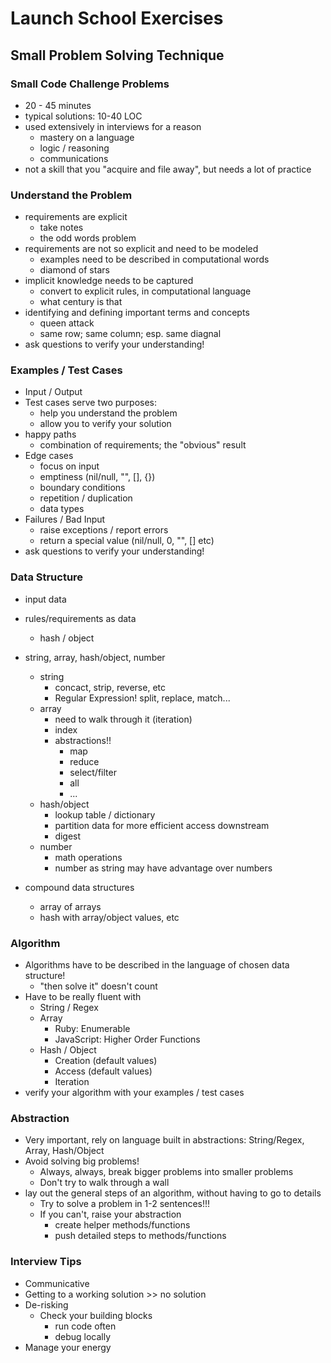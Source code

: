 # Launch School Exercises

## Small Problem Solving Technique

### Small Code Challenge Problems

- 20 - 45 minutes
- typical solutions: 10-40 LOC
- used extensively in interviews for a reason
  - mastery on a language
  - logic / reasoning
  - communications
- not a skill that you "acquire and file away", but needs a lot of practice

### Understand the Problem

- requirements are explicit
  - take notes
  - the odd words problem
- requirements are not so explicit and need to be modeled
  - examples need to be described in computational words
  - diamond of stars
- implicit knowledge needs to be captured
  - convert to explicit rules, in computational language
  - what century is that
- identifying and defining important terms and concepts
  - queen attack
  - same row; same column; esp. same diagnal
- ask questions to verify your understanding!

### Examples / Test Cases

- Input / Output
- Test cases serve two purposes:
  - help you understand the problem
  - allow you to verify your solution
- happy paths
  - combination of requirements; the "obvious" result
- Edge cases
  - focus on input
  - emptiness (nil/null, "", [], {})
  - boundary conditions
  - repetition / duplication
  - data types
- Failures / Bad Input
  - raise exceptions / report errors
  - return a special value (nil/null, 0, "", [] etc)
- ask questions to verify your understanding!

### Data Structure

- input data
- rules/requirements as data
  - hash / object

- string, array, hash/object, number
  - string
    - concact, strip, reverse, etc
    - Regular Expression! split, replace, match...
  - array
    - need to walk through it (iteration)
    - index
    - abstractions!!
      - map
      - reduce
      - select/filter
      - all
      - ...
  - hash/object
    - lookup table / dictionary
    - partition data for more efficient access downstream
    - digest
  - number
    - math operations
    - number as string may have advantage over numbers
- compound data structures
  - array of arrays
  - hash with array/object values, etc

### Algorithm

- Algorithms have to be described in the language of chosen data structure!
  - "then solve it" doesn't count
- Have to be really fluent with
  - String / Regex
  - Array
    - Ruby: Enumerable
    - JavaScript: Higher Order Functions
  - Hash / Object
    - Creation (default values)
    - Access (default values)
    - Iteration
- verify your algorithm with your examples / test cases

### Abstraction

- Very important, rely on language built in abstractions: String/Regex, Array, Hash/Object
- Avoid solving big problems!
  - Always, always, break bigger problems into smaller problems
  - Don't try to walk through a wall
- lay out the general steps of an algorithm, without having to go to details
  - Try to solve a problem in 1-2 sentences!!!
  - If you can't, raise your abstraction
    - create helper methods/functions
    - push detailed steps to methods/functions

### Interview Tips

- Communicative
- Getting to a working solution >> no solution
- De-risking
  - Check your building blocks
    - run code often
    - debug locally
- Manage your energy